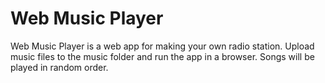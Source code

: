 Web Music Player
================

Web Music Player is a web app for making your own radio station. Upload music files to the music folder and run the app in a browser. Songs will be played in random order.